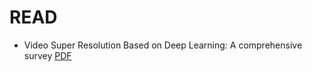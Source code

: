 # READ
  - Video Super Resolution Based on Deep Learning: A comprehensive survey [PDF](https://arxiv.org/pdf/2007.12928.pdf)

